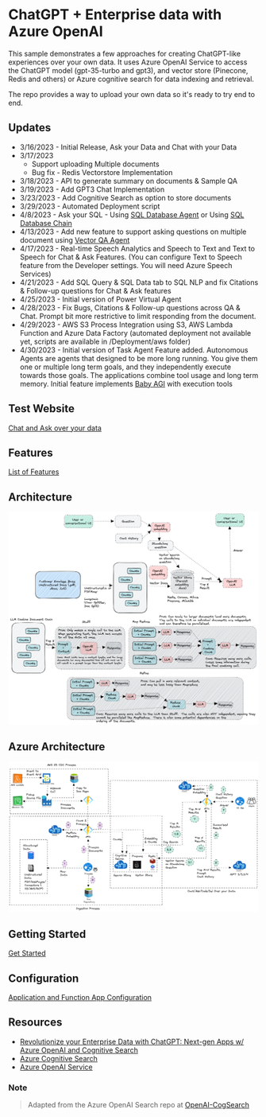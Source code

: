 # ChatGPT + Enterprise data with Azure OpenAI

This sample demonstrates a few approaches for creating ChatGPT-like experiences over your own data. It uses Azure OpenAI Service to access the ChatGPT model (gpt-35-turbo and gpt3), and vector store (Pinecone, Redis and others) or Azure cognitive search for data indexing and retrieval.

The repo provides a way to upload your own data so it's ready to try end to end.

## Updates

* 3/16/2023 - Initial Release, Ask your Data and Chat with your Data
* 3/17/2023
  * Support uploading Multiple documents
  * Bug fix - Redis Vectorstore Implementation
* 3/18/2023 - API to generate summary on documents & Sample QA
* 3/19/2023 - Add GPT3 Chat Implementation
* 3/23/2023 - Add Cognitive Search as option to store documents
* 3/29/2023 - Automated Deployment script
* 4/8/2023 - Ask your SQL - Using [SQL Database Agent](https://python.langchain.com/en/latest/modules/agents/toolkits/examples/sql_database.html) or Using [SQL Database Chain](https://python.langchain.com/en/latest/modules/chains/examples/sqlite.html)
* 4/13/2023 - Add new feature to support asking questions on multiple document using [Vector QA Agent](https://python.langchain.com/en/latest/modules/agents/toolkits/examples/vectorstore.html)
* 4/17/2023 - Real-time Speech Analytics and Speech to Text and Text to Speech for Chat & Ask Features. (You can configure Text to Speech feature from the Developer settings.  You will need Azure Speech Services)
* 4/21/2023 - Add SQL Query & SQL Data tab to SQL NLP and fix Citations & Follow-up questions for Chat & Ask features
* 4/25/2023 - Initial version of Power Virtual Agent
* 4/28/2023 - Fix Bugs, Citations & Follow-up questions across QA & Chat.  Prompt bit more restrictive to limit responding from the document.
* 4/29/2023 - AWS S3 Process Integration using S3, AWS Lambda Function and Azure Data Factory (automated deployment not available yet, scripts are available in /Deployment/aws folder)
* 4/30/2023 - Initial version of Task Agent Feature added.  Autonomous Agents are agents that designed to be more long running. You give them one or multiple long term goals, and they independently execute towards those goals. The applications combine tool usage and long term memory.  Initial feature implements [Baby AGI](https://github.com/yoheinakajima/babyagi) with execution tools
  
## Test Website

[Chat and Ask over your data](https://dataaipdfchat.azurewebsites.net/)

## Features

[List of Features](Features.md)

## Architecture

![Architecture](/assets/Chatbot.png)

## Azure Architecture

![Azure Services](/assets/AskChat.png)

## Getting Started

[Get Started](GettingStarted.md)

## Configuration

[Application and Function App Configuration](Configuration.md)

## Resources

* [Revolutionize your Enterprise Data with ChatGPT: Next-gen Apps w/ Azure OpenAI and Cognitive Search](https://aka.ms/entgptsearchblog)
* [Azure Cognitive Search](https://learn.microsoft.com/azure/search/search-what-is-azure-search)
* [Azure OpenAI Service](https://learn.microsoft.com/azure/cognitive-services/openai/overview)

### Note

>Adapted from the Azure OpenAI Search repo at [OpenAI-CogSearch](https://github.com/Azure-Samples/azure-search-openai-demo/)
